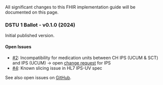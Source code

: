 All significant changes to this FHIR implementation guide will be documented on this page.

### DSTU 1 Ballot - v0.1.0 (2024)
Initial published version.

#### Open Issues
* [#2](https://github.com/hl7ch/ch-ips/issues/2): Incompatibility for medication units between CH IPS (UCUM & SCT) and IPS (UCUM) -> open [change request](https://jira.hl7.org/browse/FHIR-44765) for IPS
* [#4](https://github.com/hl7ch/ch-ips/issues/4): Known slicing issue in HL7 IPS-UV spec

See also open issues on [GitHub](https://github.com/hl7ch/ch-ips/issues).
